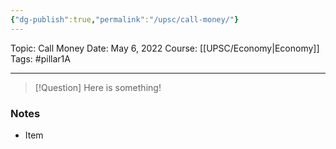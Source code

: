 ```yaml
---
{"dg-publish":true,"permalink":"/upsc/call-money/"}
---
```


Topic: Call Money
Date: May 6, 2022
Course: [[UPSC/Economy\|Economy]]
Tags: #pillar1A 

---

> [!Question]
> Here is something! 


### Notes
- Item



